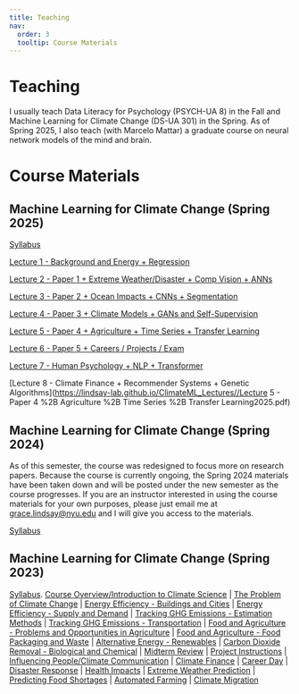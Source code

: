 ```yaml
---
title: Teaching
nav:
  order: 3
  tooltip: Course Materials
---
```


# <i class="fas fa-tools"></i>Teaching

I usually teach Data Literacy for Psychology (PSYCH-UA 8) in the Fall and Machine Learning for Climate Change (DS-UA 301) in the Spring. As of Spring 2025, I also teach (with Marcelo Mattar) a graduate course on neural network models of the mind and brain. 

# Course Materials
## Machine Learning for Climate Change (Spring 2025)
[Syllabus](https://lindsay-lab.github.io/ClimateML_Lectures/ML%20for%20Climate%20Change%20Syllabus%20Spring%2025-1.pdf)

[Lecture 1 - Background and Energy + Regression](https://lindsay-lab.github.io/ClimateML_Lectures/Lecture%201%20-%20Intro%20%2B%20Energy%20%2B%20Regression%202025.pdf)

[Lecture 2 - Paper 1 + Extreme Weather/Disaster + Comp Vision + ANNs](https://lindsay-lab.github.io/ClimateML_Lectures/Lecture%202%20-%20Paper%201%20%2B%20Extreme%20Weather%20%2B%20Comp%20Vision2025.pdf)

[Lecture 3 - Paper 2 + Ocean Impacts + CNNs + Segmentation](https://lindsay-lab.github.io/ClimateML_Lectures/Lecture%203%20-%20Paper%202%20%2B%20Ocean%20Impacts%20%2B%20CNN_Segmentation2025.pdf)

[Lecture 4 - Paper 3 + Climate Models + GANs and Self-Supervision](https://lindsay-lab.github.io/ClimateML_Lectures/Lecture%204%20-%20Paper%203%20%2B%20Climate%20Models%20%2B%20GANs%20and%20Self-Supervision2025.pdf)

[Lecture 5 - Paper 4 + Agriculture + Time Series + Transfer Learning](https://lindsay-lab.github.io/ClimateML_Lectures/Lecture%205%20-%20Paper%204%20%2B%20Agriculture%20%2B%20Time%20Series%20%2B%20Transfer%20Learning2025.pdf)

[Lecture 6 - Paper 5 + Careers / Projects / Exam](https://lindsay-lab.github.io/ClimateML_Lectures/Lecture6-Paper5%2BCareer_ProjectInfo.pdf)

[Lecture 7 - Human Psychology + NLP + Transformer](https://lindsay-lab.github.io/ClimateML_Lectures/Lecture%207%20-%20Psychology%20%2B%20NLP%20%2B%20Transformers.pdf)

[Lecture 8 - Climate Finance + Recommender Systems + Genetic Algorithms](https://lindsay-lab.github.io/ClimateML_Lectures//Lecture 5 - Paper 4 %2B Agriculture %2B Time Series %2B Transfer Learning2025.pdf)

## Machine Learning for Climate Change (Spring 2024)
As of this semester, the course was redesigned to focus more on research papers. Because the course is currently ongoing, the Spring 2024 materials have been taken down and will be posted under the new semester as the course progresses. If you are an instructor interested in using the course materials for your own purposes, please just email me at grace.lindsay@nyu.edu and I will give you access to the materials.  

[Syllabus](https://lindsay-lab.github.io/ClimateML_Lectures/ML%20for%20Climate%20Syllabus%20Spring%2024-3.pdf)


## Machine Learning for Climate Change (Spring 2023)
[Syllabus](https://lindsay-lab.github.io/ClimateML_Lectures/ML%20for%20Climate%20Syllabus-3.pdf).
[Course Overview/Introduction to Climate Science](https://lindsay-lab.github.io/ClimateML_Lectures/Intro_Climate%20Science.pdf) | 
[The Problem of Climate Change](https://lindsay-lab.github.io/ClimateML_Lectures/Climate%20Change.pdf) | 
[Energy Efficiency - Buildings and Cities](https://lindsay-lab.github.io/ClimateML_Lectures/3%20-%20Energy%20Efficiency%20-%20Buildings.pdf) | 
[Energy Efficiency - Supply and Demand](https://lindsay-lab.github.io/ClimateML_Lectures/4%20-Energy%20Efficiency%20-%20Supply%20and%20Demand.pdf) | 
[Tracking GHG Emissions - Estimation Methods](https://lindsay-lab.github.io/ClimateML_Lectures/Tracking%20greenhouse%20gas%20emissions%20-%20Estimation%20and%20Measurement.pdf) | 
[Tracking GHG Emissions - Transportation](https://lindsay-lab.github.io/ClimateML_Lectures/Estimating%20and%20Controlling%20Transportation%20Emissions.pdf) | 
[Food and Agriculture - Problems and Opportunities in Agriculture](https://lindsay-lab.github.io/ClimateML_Lectures/Food%20and%20Agriculture%20Emissions.pdf) | 
[Food and Agriculture - Food Packaging and Waste](https://lindsay-lab.github.io/ClimateML_Lectures/Food%20production%20and%20waste.pdf) | 
[Alternative Energy - Renewables](https://lindsay-lab.github.io/ClimateML_Lectures/Alternative%20Energy%20Sources.pdf) | 
[Carbon Dioxide Removal - Biological and Chemical](https://lindsay-lab.github.io/ClimateML_Lectures/Carbon%20dioxide%20removal.pdf) | 
[Midterm Review](https://lindsay-lab.github.io/ClimateML_Lectures/Midterm%20Review.pdf) | 
[Project Instructions](https://lindsay-lab.github.io/ClimateML_Lectures/Project%20Instructions.pdf) | 
[Influencing People/Climate Communication](https://lindsay-lab.github.io/ClimateML_Lectures/Influencing%20people.pdf) | 
[Climate Finance](https://lindsay-lab.github.io/ClimateML_Lectures/Climate%20Finance.pdf) | 
[Career Day](https://lindsay-lab.github.io/ClimateML_Lectures/Career%20Day.pdf) | 
[Disaster Response](https://lindsay-lab.github.io/ClimateML_Lectures/Disaster%20Response.pdf) | 
[Health Impacts](https://lindsay-lab.github.io/ClimateML_Lectures/Health%20Impacts.pdf) | 
[Extreme Weather Prediction](https://lindsay-lab.github.io/ClimateML_Lectures/Extreme%20Weather%20Event%20Prediction.pdf) | 
[Predicting Food Shortages](https://lindsay-lab.github.io/ClimateML_Lectures/Predicting%20food%20shortages.pdf) | 
[Automated Farming](https://lindsay-lab.github.io/ClimateML_Lectures/Automated%20Farming.pdf) | 
[Climate Migration](https://lindsay-lab.github.io/ClimateML_Lectures/Climate%20Migration.pdf) 

<!--{% include search-info.html %}

{% include section.html %}

## Featured

{% include list.html component="card" data="tools" filters="group: featured" %}

{% include section.html %}

## More

{% include list.html component="card" data="tools" filters="group: more" style="small" %}-->


